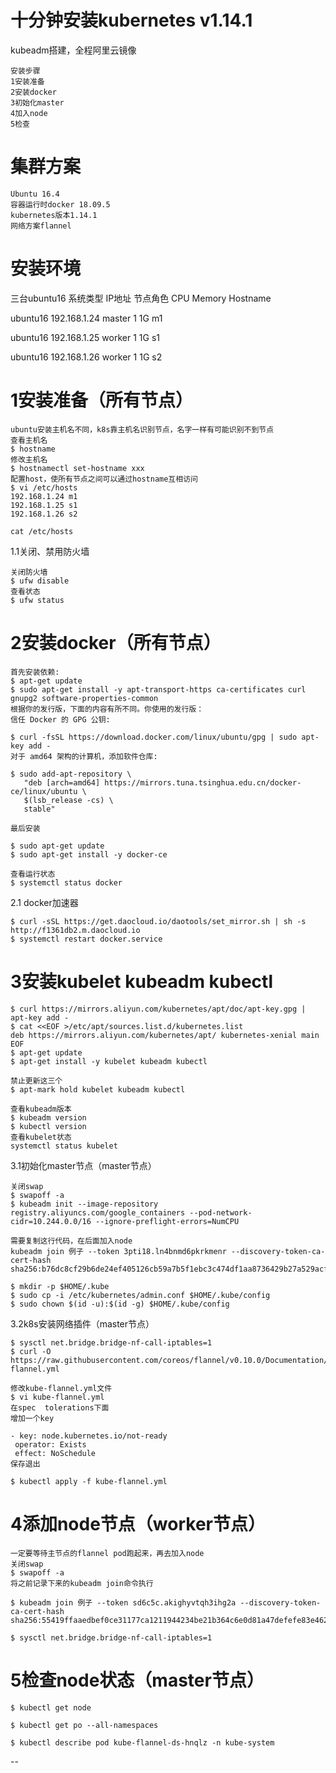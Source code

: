 # 十分钟安装kubernetes v1.14.1
kubeadm搭建，全程阿里云镜像
```
安装步骤 
1安装准备 
2安装docker 
3初始化master 
4加入node 
5检查
```
# 集群方案 
```
Ubuntu 16.4 
容器运行时docker 18.09.5 
kubernetes版本1.14.1 
网络方案flannel 
```
# 安装环境
三台ubuntu16 
系统类型	   IP地址	       节点角色 	 CPU	Memory	Hostname 

ubuntu16   192.168.1.24	       master    1	1G	m1 

ubuntu16   192.168.1.25	      worker	 1	1G	s1 

ubuntu16   192.168.1.26	      worker	 1	1G	s2 



# 1安装准备（所有节点）
```
ubuntu安装主机名不同，k8s靠主机名识别节点，名字一样有可能识别不到节点 
查看主机名 
$ hostname
修改主机名 
$ hostnamectl set-hostname xxx
配置host，使所有节点之间可以通过hostname互相访问 
$ vi /etc/hosts
192.168.1.24 m1
192.168.1.25 s1
192.168.1.26 s2

cat /etc/hosts
```
1.1关闭、禁用防火墙
```
关闭防火墙
$ ufw disable
查看状态 
$ ufw status
```
# 2安装docker（所有节点）
```
首先安装依赖:
$ apt-get update
$ sudo apt-get install -y apt-transport-https ca-certificates curl gnupg2 software-properties-common
根据你的发行版，下面的内容有所不同。你使用的发行版：   
信任 Docker 的 GPG 公钥: 

$ curl -fsSL https://download.docker.com/linux/ubuntu/gpg | sudo apt-key add - 
对于 amd64 架构的计算机，添加软件仓库: 

$ sudo add-apt-repository \
   "deb [arch=amd64] https://mirrors.tuna.tsinghua.edu.cn/docker-ce/linux/ubuntu \
   $(lsb_release -cs) \
   stable"

最后安装 
 
$ sudo apt-get update
$ sudo apt-get install -y docker-ce
 
查看运行状态 
$ systemctl status docker
```
2.1 docker加速器 
```
$ curl -sSL https://get.daocloud.io/daotools/set_mirror.sh | sh -s http://f1361db2.m.daocloud.io
$ systemctl restart docker.service
```
# 3安装kubelet kubeadm kubectl
```
$ curl https://mirrors.aliyun.com/kubernetes/apt/doc/apt-key.gpg | apt-key add - 
$ cat <<EOF >/etc/apt/sources.list.d/kubernetes.list
deb https://mirrors.aliyun.com/kubernetes/apt/ kubernetes-xenial main
EOF
$ apt-get update
$ apt-get install -y kubelet kubeadm kubectl

禁止更新这三个 
$ apt-mark hold kubelet kubeadm kubectl

查看kubeadm版本 
$ kubeadm version
$ kubectl version
查看kubelet状态
systemctl status kubelet
```
3.1初始化master节点（master节点） 
```
关闭swap 
$ swapoff -a 
$ kubeadm init --image-repository  registry.aliyuncs.com/google_containers --pod-network-cidr=10.244.0.0/16 --ignore-preflight-errors=NumCPU

需要复制这行代码，在后面加入node
kubeadm join 例子 --token 3pti18.ln4bnmd6pkrkmenr --discovery-token-ca-cert-hash sha256:b76dc8cf29b6de24ef405126cb59a7b5f1ebc3c474df1aa8736429b27a529acf

$ mkdir -p $HOME/.kube
$ sudo cp -i /etc/kubernetes/admin.conf $HOME/.kube/config
$ sudo chown $(id -u):$(id -g) $HOME/.kube/config
```
3.2k8s安装网络插件（master节点） 
```
$ sysctl net.bridge.bridge-nf-call-iptables=1
$ curl -O https://raw.githubusercontent.com/coreos/flannel/v0.10.0/Documentation/kube-flannel.yml

修改kube-flannel.yml文件 
$ vi kube-flannel.yml
在spec  tolerations下面 
增加一个key 

- key: node.kubernetes.io/not-ready
 operator: Exists
 effect: NoSchedule
保存退出  

$ kubectl apply -f kube-flannel.yml

```
# 4添加node节点（worker节点）
```
一定要等待主节点的flannel pod跑起来，再去加入node
关闭swap 
$ swapoff -a
将之前记录下来的kubeadm join命令执行 

$ kubeadm join 例子 --token sd6c5c.akighyvtqh3ihg2a --discovery-token-ca-cert-hash sha256:55419ffaaedbef0ce31177ca1211944234be21b364c6e0d81a47defefe83e462
 
$ sysctl net.bridge.bridge-nf-call-iptables=1
```

# 5检查node状态（master节点）
```
$ kubectl get node

$ kubectl get po --all-namespaces

$ kubectl describe pod kube-flannel-ds-hnqlz -n kube-system
```














--




















